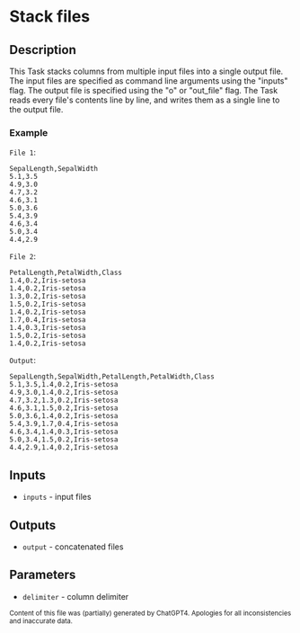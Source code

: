 # Stack files
## Description
This Task stacks columns from multiple input files into a single output file. The input files are specified as command line arguments using the "inputs" flag. The output file is specified using the "o" or "out_file" flag. The Task reads every file's contents line by line, and writes them as a single line to the output file.

### Example
`File 1`:
```csv
SepalLength,SepalWidth
5.1,3.5
4.9,3.0
4.7,3.2
4.6,3.1
5.0,3.6
5.4,3.9
4.6,3.4
5.0,3.4
4.4,2.9
```

`File 2`:
```csv
PetalLength,PetalWidth,Class
1.4,0.2,Iris-setosa
1.4,0.2,Iris-setosa
1.3,0.2,Iris-setosa
1.5,0.2,Iris-setosa
1.4,0.2,Iris-setosa
1.7,0.4,Iris-setosa
1.4,0.3,Iris-setosa
1.5,0.2,Iris-setosa
1.4,0.2,Iris-setosa
```

`Output`:
```csv
SepalLength,SepalWidth,PetalLength,PetalWidth,Class
5.1,3.5,1.4,0.2,Iris-setosa
4.9,3.0,1.4,0.2,Iris-setosa
4.7,3.2,1.3,0.2,Iris-setosa
4.6,3.1,1.5,0.2,Iris-setosa
5.0,3.6,1.4,0.2,Iris-setosa
5.4,3.9,1.7,0.4,Iris-setosa
4.6,3.4,1.4,0.3,Iris-setosa
5.0,3.4,1.5,0.2,Iris-setosa
4.4,2.9,1.4,0.2,Iris-setosa
```
## Inputs
- `inputs` - input files

## Outputs
- `output` - concatenated files

## Parameters
- `delimiter` - column delimiter

<sub>Content of this file was (partially) generated by ChatGPT4. Apologies for all inconsistencies and inaccurate data.</sub>